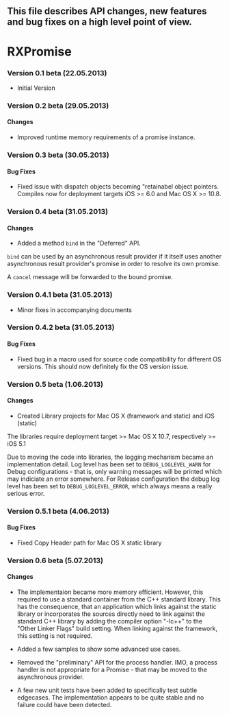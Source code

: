 ## This file describes API changes, new features and bug fixes on a high level point of view.

# RXPromise

### Version 0.1 beta (22.05.2013)

* Initial Version



### Version 0.2 beta (29.05.2013)

#### Changes

* Improved runtime memory requirements of a promise instance.


### Version 0.3 beta (30.05.2013)

#### Bug Fixes

* Fixed issue with dispatch objects becoming "retainabel object pointers. Compiles now for deployment targets iOS >= 6.0 and Mac OS X >= 10.8.


### Version 0.4 beta (31.05.2013)

#### Changes

* Added a method `bind` in the "Deferred" API.

`bind` can be used by an asynchronous result provider if it itself uses another asynchronous result provider's promise in order to resolve its own promise.

A `cancel` message will be forwarded to the bound promise.



### Version 0.4.1 beta (31.05.2013)

* Minor fixes in accompanying documents


### Version 0.4.2 beta (31.05.2013)

#### Bug Fixes

* Fixed bug in a macro used for source code compatibility for different OS versions. This should now definitely fix the OS version issue.


### Version 0.5 beta (1.06.2013)

#### Changes

* Created Library projects for Mac OS X (framework and static) and iOS (static)

The libraries require deployment target >= Mac OS X 10.7, respectively >= iOS 5.1

Due to moving the code into libraries, the logging mechanism became an implementation detail. Log level has been set to `DEBUG_LOGLEVEL_WARN` for Debug configurations - that is, only warning messages will be printed which may indiciate an error somewhere. For Release configuration the debug log level has been set to `DEBUG_LOGLEVEL_ERROR`, which always means a really serious error.



### Version 0.5.1 beta (4.06.2013)

#### Bug Fixes

* Fixed Copy Header path for Mac OS X static library



### Version 0.6 beta (5.07.2013)

#### Changes 

* The implementaion became more memory efficient. However, this required to use a standard container from the C++ standard library. This has the consequence, that an application which links against the static library or incorporates the sources directly need to link against the standard C++ library by adding the compiler option "-lc++" to the "Other Linker Flags" build setting. When linking against the framework, this setting is not required.


* Added a few samples to show some advanced use cases.


* Removed the "preliminary" API for the process handler. IMO, a process handler is not appropriate for a Promise - that may be moved to the asynchronous provider.


* A few new unit tests have been added to specifically test subtle edgecases. The implementation appears to be quite stable and no failure could have been detected.



